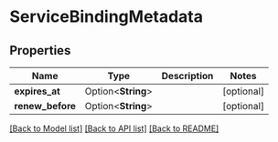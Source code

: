 # ServiceBindingMetadata

## Properties

Name | Type | Description | Notes
------------ | ------------- | ------------- | -------------
**expires_at** | Option<**String**> |  | [optional]
**renew_before** | Option<**String**> |  | [optional]

[[Back to Model list]](../README.md#documentation-for-models) [[Back to API list]](../README.md#documentation-for-api-endpoints) [[Back to README]](../README.md)


